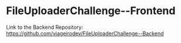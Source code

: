 ﻿# FileUploaderChallenge--Frontend
Link to the Backend Repository: https://github.com/viageirodev/FileUploaderChallenge--Backend
